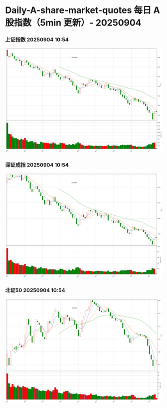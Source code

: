 
# Daily-A-share-market-quotes 每日 A 股指数（5min 更新）- 20250904

### 上证指数 20250904 10:54
![](./fig/2025/9/20250904-sh000001.png)

### 深证成指 20250904 10:54
![](./fig/2025/9/20250904-sz399001.png)

### 北证50 20250904 10:54
![](./fig/2025/9/20250904-bj899050.png)
